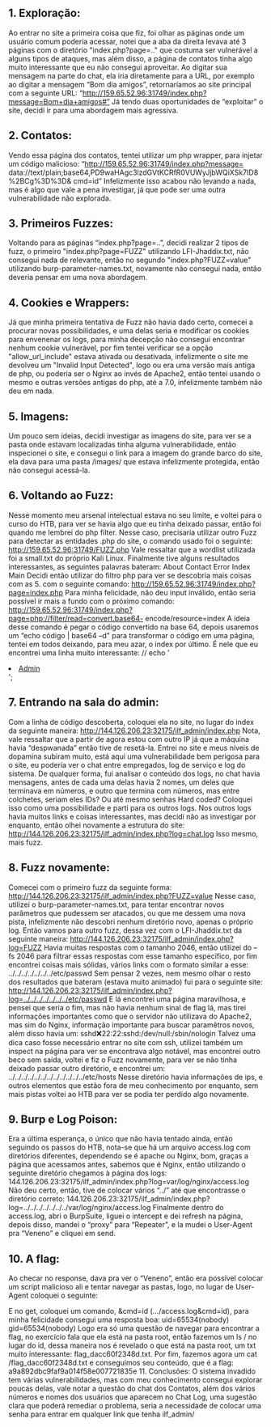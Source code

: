 ## 1. Exploração:
Ao entrar no site a primeira coisa que fiz, foi olhar as páginas onde um usuário comum 
poderia acessar, notei que a aba da direita levava até 3 páginas com o diretório 
"index.php?page=.." que costuma ser vulnerável a alguns tipos de ataques, mas além disso, 
a página de contatos tinha algo muito interessante que eu não consegui aproveitar.
Ao digitar sua mensagem na parte do chat, ela iria diretamente para a URL, por 
exemplo ao digitar a mensagem “Bom dia amigos”, retornaríamos ao site principal com a 
seguinte URL: “http://159.65.52.96:31749/index.php?message=Bom+dia+amigos#”
Já tendo duas oportunidades de “exploitar” o site, decidi ir para uma abordagem 
mais agressiva.

## 2. Contatos:
Vendo essa página dos contatos, tentei utilizar um php wrapper, para injetar um código 
malicioso: 
“http://159.65.52.96:31749/index.php?message=
data://text/plain;base64,PD9waHAgc3lzdGVtKCRfR0VUWyJjbWQiXSk7ID8%2BCg%3D%3D&
cmd=id”
Infelizmente isso acabou não levando a nada, mas é algo que vale a pena investigar, 
já que pode ser uma outra vulnerabilidade não explorada.

## 3. Primeiros Fuzzes:
Voltando para as páginas “index.php?page=..”, decidi realizar 2 tipos de fuzz, o primeiro 
"index.php?page=FUZZ" utilizando LFI-Jhaddix.txt, não consegui nada de relevante, então 
no segundo "index.php?FUZZ=value" utilizando burp-parameter-names.txt, novamente não 
consegui nada, então deveria pensar em uma nova abordagem.

## 4. Cookies e Wrappers:
Já que minha primeira tentativa de Fuzz não havia dado certo, comecei a procurar novas 
possibilidades, e uma delas seria e modificar os cookies para envenenar os logs, para minha 
decepção não consegui encontrar nenhum cookie vulnerável, por fim tentei verificar se a 
opção "allow_url_include" estava ativada ou desativada, infelizmente o site me devolveu 
um "Invalid Input Detected", logo ou era uma versão mais antiga de php, ou poderia ser o 
Nginx ao invés de Apache2, então tentei usando o mesmo e outras versões antigas do php, 
até a 7.0, infelizmente também não deu em nada.

## 5. Imagens:
Um pouco sem ideias, decidi investigar as imagens do site, para ver se a pasta onde 
estavam localizadas tinha alguma vulnerabilidade, então inspecionei o site, e consegui o 
link para a imagem do grande barco do site, ela dava para uma pasta /images/ que estava 
infelizmente protegida, então não consegui acessá-la.

## 6. Voltando ao Fuzz:
Nesse momento meu arsenal intelectual estava no seu limite, e voltei para o curso do HTB, 
para ver se havia algo que eu tinha deixado passar, então foi quando me lembrei do php 
filter.
Nesse caso, precisaria utilizar outro Fuzz para detectar as entidades .php do site, o 
comando usado foi o seguinte:
http://159.65.52.96:31749/FUZZ.php
Vale ressaltar que a wordlist utilizada foi a small.txt do próprio Kali Linux.
Finalmente tive alguns resultados interessantes, as seguintes palavras bateram:
About Contact Error Index Main
Decidi então utilizar do filtro php para ver se descobria mais coisas com as 5. com o 
seguinte comando:
http://159.65.52.96:31749/index.php?page=index.php
Para minha felicidade, não deu input inválido, então seria possível ir mais a fundo 
com o próximo comando: 
http://159.65.52.96:31749/index.php?page=php://filter/read=convert.base64-
encode/resource=index
A ideia desse comando é pegar o código convertido na base 64, depois usaremos um 
“echo código | base64 –d" para transformar o código em uma página, tentei em todos 
deixando, para meu azar, o index por último. É nele que eu encontrei uma linha muito 
interessante:
// echo '<li><a href="ilf_admin/index.php">Admin</a></li>';

## 7. Entrando na sala do admin:
Com a linha de código descoberta, coloquei ela no site, no lugar do index da seguinte 
maneira:
http://144.126.206.23:32175/ilf_admin/index.php
Nota, vale ressaltar que a partir de agora estou com outro IP já que a máquina havia 
“despwanada” então tive de resetá-la.
Entrei no site e meus níveis de dopamina subiram muito, está aqui uma vulnerabilidade 
bem perigosa para o site, eu poderia ver o chat entre empregados, log de serviço e log do 
sistema.
De qualquer forma, fui analisar o conteúdo dos logs, no chat havia mensagens, antes de 
cada uma delas havia 2 nomes, um deles que terminava em números, e outro que termina 
com números, mas entre colchetes, seriam eles IDs? Ou até mesmo senhas Hard coded? 
Coloquei isso como uma possibilidade e parti para os outros logs.
Nos outros logs havia muitos links e coisas interessantes, mas decidi não as investigar por 
enquanto, então olhei novamente a estrutura do site:
http://144.126.206.23:32175/ilf_admin/index.php?log=chat.log
Isso mesmo, mais fuzz.

## 8. Fuzz novamente:
Comecei com o primeiro fuzz da seguinte forma:
http://144.126.206.23:32175/ilf_admin/index.php?FUZZ=value
Nesse caso, utilizei o burp-parameter-names.txt, para tentar encontrar novos 
parâmetros que pudessem ser atacados, ou que me dessem uma nova pista, infelizmente 
não descobri nenhum diretório novo, apenas o próprio log.
Então vamos para outro fuzz, dessa vez com o LFI-Jhaddix.txt da seguinte maneira:
http://144.126.206.23:32175/ilf_admin/index.php?log=FUZZ
Havia muitas respostas com o tamanho 2046, então utilizei do –fs 2046 para filtrar 
essas respostas com esse tamanho específico, por fim encontrei coisas mais sólidas, vários 
links com o formato similar a esse:
../../../../../../../etc/passwd
Sem pensar 2 vezes, nem mesmo olhar o resto dos resultados que bateram (estava 
muito animado) fui para o seguinte site:
http://144.126.206.23:32175/ilf_admin/index.php?log=../../../../../../../etc/passwd
E lá encontrei uma página maravilhosa, e pensei que seria o fim, mas não havia 
nenhum sinal de flag lá, mas tirei informações importantes como que o servidor não 
utilizava do Apache2, mas sim do Nginx, informação importante para buscar paramêtros 
novos, além disso havia um:
sshd:x:22:22:sshd:/dev/null:/sbin/nologin
Talvez uma dica caso fosse necessário entrar no site com ssh, utilizei também um 
inspect na página para ver se encontrava algo notável, mas encontrei outro beco sem saída, 
voltei e fiz o Fuzz novamente, para ver se não tinha deixado passar outro diretório, e 
encontrei um:
../../../../../../../../../../../../etc/hosts
Nesse diretório havia informações de ips, e outros elementos que estão fora de meu 
conhecimento por enquanto, sem mais pistas voltei ao HTB para ver se podia ter perdido 
algo novamente.

## 9. Burp e Log Poison:
Era a última esperança, o único que não havia tentado ainda, então seguindo os passos do 
HTB, nota-se que há um arquivo access.log com diretórios diferentes, dependendo se é 
apache ou Nginx, bom, graças a página que acessamos antes, sabemos que é Nginx, então 
utilizando o seguinte diretório chegamos à página dos logs:
144.126.206.23:32175/ilf_admin/index.php?log=var/log/nginx/access.log
Não deu certo, então, tive de colocar vários “../” até que encontrasse o diretório correto:
144.126.206.23:32175/ilf_admin/index.php?log=../../../../../../../var/log/nginx/access.log
Finalmente dentro do access.log, abri o BurpSuite, liguei o intercept e dei refresh na página, 
depois disso, mandei o “proxy” para “Repeater”, e la mudei o User-Agent pra “Veneno” e 
cliquei em send.

## 10. A flag:
Ao checar no response, dava pra ver o “Veneno”, então era possível colocar um script 
malicioso ali e tentar navegar as pastas, logo, no lugar de User-Agent coloquei o seguinte:
<?php system($_GET['cmd']); ?>
E no get, coloquei um comando, &cmd=id (.../access.log&cmd=id), para minha felicidade 
consegui uma resposta boa:
uid=65534(nobody) gid=65534(nobody)
Logo era só uma questão de navegar para encontrar a flag, no exercício fala que ela está na 
pasta root, então fazemos um ls / no lugar do id, dessa maneira nos é revelado o que está 
na pasta root, um txt muito interessante: flag_dacc60f2348d.txt.
Por fim, fazemos agora um cat /flag_dacc60f2348d.txt e conseguimos seu conteúdo, que é 
a flag: a9a892dbc9faf9a014f58e007721835e
11. Conclusões:
O sistema invadido tem várias vulnerabilidades, mas com meu conhecimento consegui 
explorar poucas delas, vale notar a questão do chat dos Contatos, além dos vários números 
e nomes dos usuários que aparecem no Chat Log, uma sugestão clara que poderá remediar 
o problema, seria a necessidade de colocar uma senha para entrar em qualquer link que 
tenha ilf_admin/

